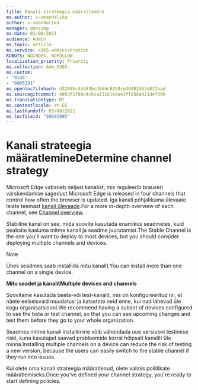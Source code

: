 ```yaml
---
title: Kanali strateegia määratlemine
ms.author: v-smandalika
author: v-smandalika
manager: dansimp
ms.date: 03/08/2021
audience: Admin
ms.topic: article
ms.service: o365-administration
ROBOTS: NOINDEX, NOFOLLOW
localization_priority: Priority
ms.collection: Adm_O365
ms.custom:
- "9144"
- "9005291"
ms.openlocfilehash: d3288bc4da83bcd8ddc82b0ce40482453a822aad
ms.sourcegitcommit: 4883f1f89d4c6ca23161e9a43ff206ad21d4f09b
ms.translationtype: MT
ms.contentlocale: et-EE
ms.lasthandoff: 03/08/2021
ms.locfileid: "50692995"
---
```

# <a name="determine-channel-strategy"></a><span data-ttu-id="a0a5f-102">Kanali strateegia määratlemine</span><span class="sxs-lookup"><span data-stu-id="a0a5f-102">Determine channel strategy</span></span>

<span data-ttu-id="a0a5f-103">Microsoft Edge vabaneb neljast kanalist, mis reguleerib brauseri värskendamise sagedust.</span><span class="sxs-lookup"><span data-stu-id="a0a5f-103">Microsoft Edge is released in four channels that control how often the browser is updated.</span></span> <span data-ttu-id="a0a5f-104">Iga kanali põhjalikuma ülevaate leiate teemast [kanali ülevaade](https://docs.microsoft.com/DeployEdge/microsoft-edge-channels#channel-overview).</span><span class="sxs-lookup"><span data-stu-id="a0a5f-104">For a more in-depth overview of each channel, see [Channel overview](https://docs.microsoft.com/DeployEdge/microsoft-edge-channels#channel-overview).</span></span>

<span data-ttu-id="a0a5f-105">Stabiilne kanal on see, mida soovite kasutada enamikus seadmetes, kuid peaksite kaaluma mitme kanali ja seadme juurutamist.</span><span class="sxs-lookup"><span data-stu-id="a0a5f-105">The Stable Channel is the one you'll want to deploy to most devices, but you should consider deploying multiple channels and devices.</span></span>

> [!NOTE]
> <span data-ttu-id="a0a5f-106">Ühes seadmes saab installida mitu kanalit.</span><span class="sxs-lookup"><span data-stu-id="a0a5f-106">You can install more than one channel on a single device.</span></span>

<span data-ttu-id="a0a5f-107">**Mitu seadet ja kanalit**</span><span class="sxs-lookup"><span data-stu-id="a0a5f-107">**Multiple devices and channels**</span></span>

<span data-ttu-id="a0a5f-108">Soovitame kasutada beeta-või test-kanalit, mis on konfigureeritud nii, et näete eelseisvaid muudatusi ja katsetate neid enne, kui nad lähevad üle kogu organisatsiooni.</span><span class="sxs-lookup"><span data-stu-id="a0a5f-108">We recommend having a subset of devices configured to use the beta or test channel, so that you can see upcoming changes and test them before they go to your whole organization.</span></span>

<span data-ttu-id="a0a5f-109">Seadmes mitme kanali installimine võib vähendada uue versiooni testimise riski, kuna kasutajad saavad probleemide korral hõlpsalt kanalilt üle minna.</span><span class="sxs-lookup"><span data-stu-id="a0a5f-109">Installing multiple channels on a device can reduce the risk of testing a new version, because the users can easily switch to the stable channel if they run into issues.</span></span>

<span data-ttu-id="a0a5f-110">Kui olete oma kanali strateegia määratlenud, olete valmis poliitikate määratlemiseks.</span><span class="sxs-lookup"><span data-stu-id="a0a5f-110">Once you've defined your channel strategy, you're ready to start defining policies.</span></span>

